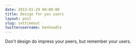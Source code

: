 ```yaml
---
date: 2013-01-29 00:00:00
title: Design for you users
layout: post
slug: settimeout
twitterusername: benhowdle 
---
```


Don't design do impress your peers, but remember your users.


